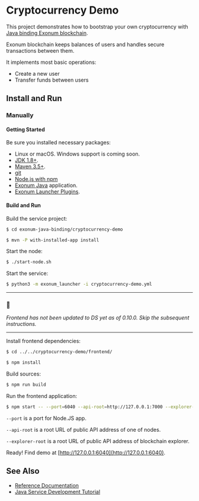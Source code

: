 # Cryptocurrency Demo

This project demonstrates how to bootstrap your own cryptocurrency
with [Java binding Exonum blockchain](https://github.com/exonum/exonum).

Exonum blockchain keeps balances of users and handles secure
transactions between them.

It implements most basic operations:

- Create a new user
- Transfer funds between users

## Install and Run

### Manually

#### Getting Started

Be sure you installed necessary packages:
- Linux or macOS. Windows support is coming soon.
- [JDK 1.8+](http://jdk.java.net/12/).
- [Maven 3.5+](https://maven.apache.org/download.cgi).
- [git](https://git-scm.com/downloads)
- [Node.js with npm](https://nodejs.org/en/download/)
- [Exonum Java][ejb-installation] application.
- [Exonum Launcher Plugins](../exonum_launcher_java_plugins/README.md).

[ejb-installation]: https://exonum.com/doc/version/1.0.0/get-started/java-binding/#installation

#### Build and Run

Build the service project:

```sh
$ cd exonum-java-binding/cryptocurrency-demo

$ mvn -P with-installed-app install 
```

Start the node:
```sh
$ ./start-node.sh
```

Start the service:
```sh
$ python3 -m exonum_launcher -i cryptocurrency-demo.yml
```

---

### 🛑

*Frontend has not been updated to DS yet as of 0.10.0.
Skip the subsequent instructions.*

---

Install frontend dependencies:

```sh
$ cd ../../cryptocurrency-demo/frontend/

$ npm install
```

Build sources:

```sh
$ npm run build
```

Run the frontend application:

```sh
$ npm start -- --port=6040 --api-root=http://127.0.0.1:7000 --explorer-root=http://127.0.0.1:3000
```

`--port` is a port for Node.JS app.

`--api-root` is a root URL of public API address of one of nodes.

`--explorer-root` is a root URL of public API address of blockchain explorer.

Ready! Find demo at [http://127.0.0.1:6040](http://127.0.0.1:6040).

## See Also

- [Reference Documentation](https://exonum.com/doc/version/1.0.0/get-started/java-binding)
- [Java Service Development Tutorial](https://exonum.com/doc/version/1.0.0/get-started/first-java-service/)